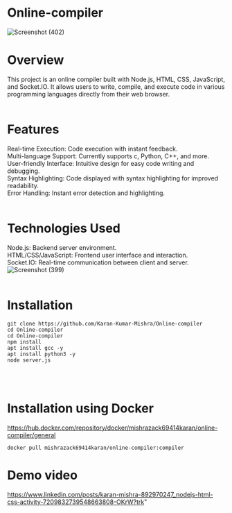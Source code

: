 # Online-compiler
![Screenshot (402)](https://github.com/Karan-Kumar-Mishra/Online-compiler/assets/93134411/a90f18e6-c375-4e1c-8ba6-b5c0361f53f4) <br>
# Overview
This project is an online compiler built with Node.js, HTML, CSS, JavaScript, and Socket.IO. It allows users to write, compile, and execute code in various programming languages directly from their web browser.<br><br>

# Features<br>
Real-time Execution: Code execution with instant feedback.<br>
Multi-language Support: Currently supports c, Python, C++, and more. <br>
User-friendly Interface: Intuitive design for easy code writing and debugging. <br>
Syntax Highlighting: Code displayed with syntax highlighting for improved readability. <br>
Error Handling: Instant error detection and highlighting. <br><br>

# Technologies Used<br>
Node.js: Backend server environment. <br>
HTML/CSS/JavaScript: Frontend user interface and interaction. <br>
Socket.IO: Real-time communication between client and server. <br>
![Screenshot (399)](https://github.com/Karan-Kumar-Mishra/Online-compiler/assets/93134411/9b7d32b3-469f-4308-be91-af266d3b6837) <br><br>

# Installation <br>
```
git clone https://github.com/Karan-Kumar-Mishra/Online-compiler
cd Online-compiler
cd Online-compiler
npm install
apt install gcc -y
apt install python3 -y
node server.js
```
<br><br>
# Installation using Docker <br> 
https://hub.docker.com/repository/docker/mishrazack69414karan/online-compiler/general
```
docker pull mishrazack69414karan/online-compiler:compiler
```
# Demo video
https://www.linkedin.com/posts/karan-mishra-892970247_nodejs-html-css-activity-7209832739548663808-OKrW?trk"

